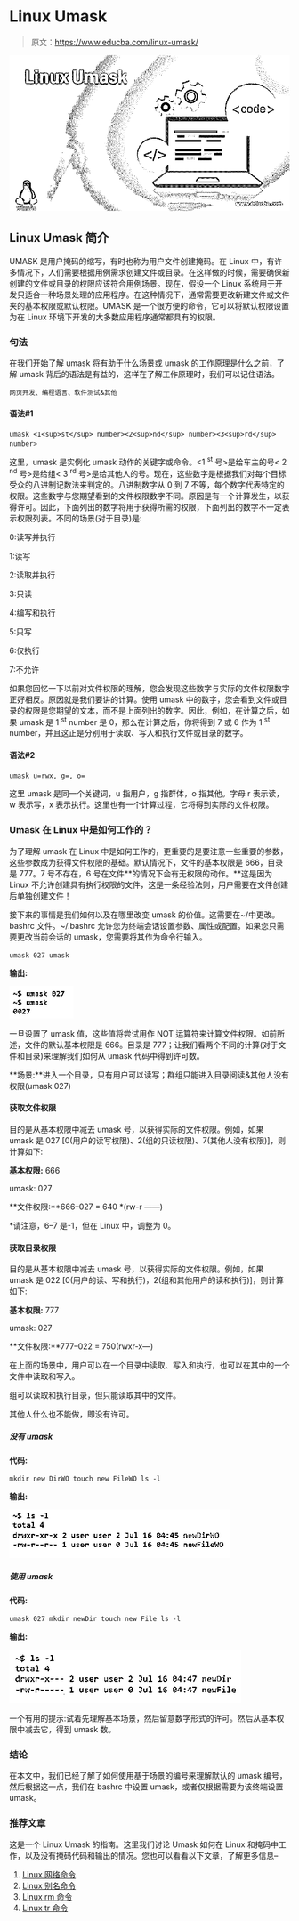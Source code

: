 # Linux Umask

> 原文：<https://www.educba.com/linux-umask/>

![Linux-Umask](img/9d5718cb7a138bc199f9a2fb306b06b4.png)



## Linux Umask 简介

UMASK 是用户掩码的缩写，有时也称为用户文件创建掩码。在 Linux 中，有许多情况下，人们需要根据用例需求创建文件或目录。在这样做的时候，需要确保新创建的文件或目录的权限应该符合用例场景。现在，假设一个 Linux 系统用于开发只适合一种场景处理的应用程序。在这种情况下，通常需要更改新建文件或文件夹的基本权限或默认权限。UMASK 是一个很方便的命令，它可以将默认权限设置为在 Linux 环境下开发的大多数应用程序通常都具有的权限。

### 句法

在我们开始了解 umask 将有助于什么场景或 umask 的工作原理是什么之前，了解 umask 背后的语法是有益的，这样在了解工作原理时，我们可以记住语法。

<small>网页开发、编程语言、软件测试&其他</small>

#### 语法#1

`umask <1<sup>st</sup> number><2<sup>nd</sup> number><3<sup>rd</sup> number>`

这里，umask 是实例化 umask 动作的关键字或命令。<1 <sup>st</sup> 号>是给车主的号< 2 <sup>nd</sup> 号>是给组< 3 <sup>rd</sup> 号>是给其他人的号。现在，这些数字是根据我们对每个目标受众的八进制记数法来判定的。八进制数字从 0 到 7 不等，每个数字代表特定的权限。这些数字与您期望看到的文件权限数字不同。原因是有一个计算发生，以获得许可。因此，下面列出的数字将用于获得所需的权限，下面列出的数字不一定表示权限列表。不同的场景(对于目录)是:

0:读写并执行

1:读写

2:读取并执行

3:只读

4:编写和执行

5:只写

6:仅执行

7:不允许

如果您回忆一下以前对文件权限的理解，您会发现这些数字与实际的文件权限数字正好相反。原因就是我们要讲的计算。使用 umask 中的数字，您会看到文件或目录的权限是您期望的文本，而不是上面列出的数字。因此，例如，在计算之后，如果 umask 是 1 <sup>st</sup> number 是 0，那么在计算之后，你将得到 7 或 6 作为 1 <sup>st</sup> number，并且这正是分别用于读取、写入和执行文件或目录的数字。

#### 语法#2

`umask u=rwx, g=, o=`

这里 umask 是同一个关键词，u 指用户，g 指群体，o 指其他。字母 r 表示读，w 表示写，x 表示执行。这里也有一个计算过程，它将得到实际的文件权限。

### Umask 在 Linux 中是如何工作的？

为了理解 umask 在 Linux 中是如何工作的，更重要的是要注意一些重要的参数，这些参数成为获得文件权限的基础。默认情况下，文件的基本权限是 666，目录是 777。7 号不存在，6 号在文件**的情况下会有无权限的动作。**这是因为 Linux 不允许创建具有执行权限的文件，这是一条经验法则，用户需要在文件创建后单独创建文件！

接下来的事情是我们如何以及在哪里改变 umask 的价值。这需要在~/中更改。bashrc 文件。~/.bashrc 允许您为终端会话设置参数、属性或配置。如果您只需要更改当前会话的 umask，您需要将其作为命令行输入。

`umask 027
umask`

**输出:**

![linux umask output 1](img/d677c7a83495fafe5aa95b3088a9fa36.png)



一旦设置了 umask 值，这些值将尝试用作 NOT 运算符来计算文件权限。如前所述，文件的默认基本权限是 666。目录是 777；让我们看两个不同的计算(对于文件和目录)来理解我们如何从 umask 代码中得到许可数。

**场景:**进入一个目录，只有用户可以读写；群组只能进入目录阅读&其他人没有权限(umask 027)

#### 获取文件权限

目的是从基本权限中减去 umask 号，以获得实际的文件权限。例如，如果 umask 是 027 [0(用户的读写权限)、2(组的只读权限)、7(其他人没有权限)]，则计算如下:

**基本权限:** 666

umask: 027

**文件权限:**666–027 = 640 *(rw-r ——)

*请注意，6–7 是-1，但在 Linux 中，调整为 0。

#### 获取目录权限

目的是从基本权限中减去 umask 号，以获得实际的文件权限。例如，如果 umask 是 022 [0(用户的读、写和执行)，2(组和其他用户的读和执行)]，则计算如下:

**基本权限:** 777

umask: 027

**文件权限:**777–022 = 750(rwxr-x—)

在上面的场景中，用户可以在一个目录中读取、写入和执行，也可以在其中的一个文件中读取和写入。

组可以读取和执行目录，但只能读取其中的文件。

其他人什么也不能做，即没有许可。

##### 没有 umask

**代码:**

`mkdir new DirWO
touch new FileWO
ls -l`

**输出:**

![linux umask output 2](img/7d250caebf9f2310221ddae22cadbc4c.png)



##### 使用 umask

**代码:**

`umask 027
mkdir newDir
touch new File
ls -l`

**输出:**

![output 3](img/9841b19d2bd809ed32f5a735b948c54a.png)



一个有用的提示:试着先理解基本场景，然后留意数字形式的许可。然后从基本权限中减去它，得到 umask 数。

### 结论

在本文中，我们已经了解了如何使用基于场景的编号来理解默认的 umask 编号，然后根据这一点，我们在 bashrc 中设置 umask，或者仅根据需要为该终端设置 umask。

### 推荐文章

这是一个 Linux Umask 的指南。这里我们讨论 Umask 如何在 Linux 和掩码中工作，以及没有掩码代码和输出的情况。您也可以看看以下文章，了解更多信息–

1.  [Linux 网络命令](https://www.educba.com/linux-network-command/)
2.  [Linux 别名命令](https://www.educba.com/linux-alias-command/)
3.  [Linux rm 命令](https://www.educba.com/linux-rm-command/)
4.  [Linux tr 命令](https://www.educba.com/linux-tr-command/)





